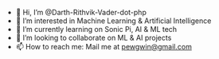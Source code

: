 - 👋 Hi, I’m @Darth-Rithvik-Vader-dot-php
- 👀 I’m interested in Machine Learning & Artificial Intelligence
- 🌱 I’m currently learning on Sonic Pi, AI & ML tech
- 💞️ I’m looking to collaborate on ML & AI projects
- 📫 How to reach me: Mail me at pewgwin@gmail.com

<!---
Darth-Rithvik-Vader-dot-php/Darth-Rithvik-Vader-dot-php is a ✨ special ✨ repository because its `README.md` (this file) appears on your GitHub profile.
You can click the Preview link to take a look at your changes.
--->
